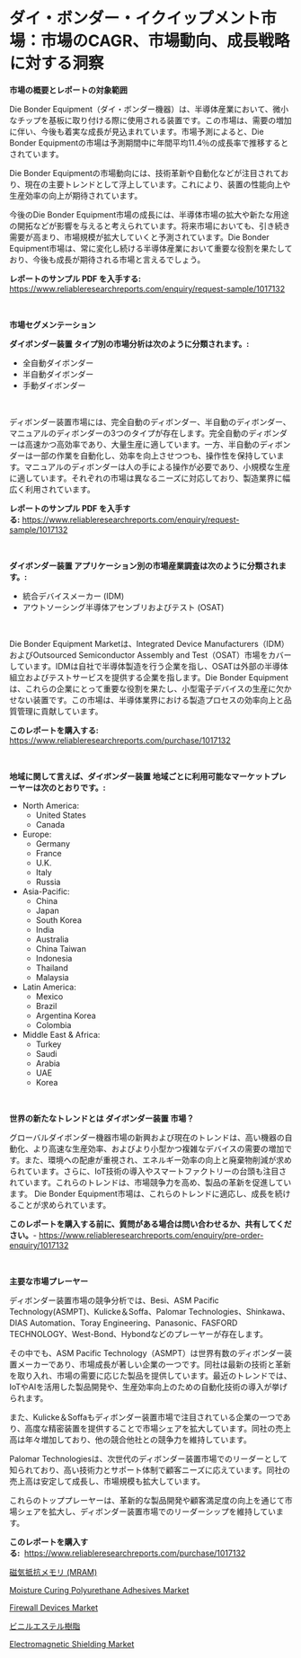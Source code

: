 <p><h1>ダイ・ボンダー・イクイップメント市場：市場のCAGR、市場動向、成長戦略に対する洞察</h1></p><p><strong>市場の概要とレポートの対象範囲</strong></p>
<p><p>Die Bonder Equipment（ダイ・ボンダー機器）は、半導体産業において、微小なチップを基板に取り付ける際に使用される装置です。この市場は、需要の増加に伴い、今後も着実な成長が見込まれています。市場予測によると、Die Bonder Equipmentの市場は予測期間中に年間平均11.4％の成長率で推移するとされています。</p><p>Die Bonder Equipmentの市場動向には、技術革新や自動化などが注目されており、現在の主要トレンドとして浮上しています。これにより、装置の性能向上や生産効率の向上が期待されています。</p><p>今後のDie Bonder Equipment市場の成長には、半導体市場の拡大や新たな用途の開拓などが影響を与えると考えられています。将来市場においても、引き続き需要が高まり、市場規模が拡大していくと予測されています。Die Bonder Equipment市場は、常に変化し続ける半導体産業において重要な役割を果たしており、今後も成長が期待される市場と言えるでしょう。</p></p>
<p><strong>レポートのサンプル PDF を入手する:</strong> <a href="https://www.reliableresearchreports.com/enquiry/request-sample/1017132">https://www.reliableresearchreports.com/enquiry/request-sample/1017132</a></p>
<p>&nbsp;</p>
<p><strong>市場セグメンテーション</strong></p>
<p><strong>ダイボンダー装置 タイプ別の市場分析は次のように分類されます。:</strong></p>
<p><ul><li>全自動ダイボンダー</li><li>半自動ダイボンダー</li><li>手動ダイボンダー</li></ul></p>
<p>&nbsp;</p>
<p><p>ディボンダー装置市場には、完全自動のディボンダー、半自動のディボンダー、マニュアルのディボンダーの3つのタイプが存在します。完全自動のディボンダーは高速かつ高効率であり、大量生産に適しています。一方、半自動のディボンダーは一部の作業を自動化し、効率を向上させつつも、操作性を保持しています。マニュアルのディボンダーは人の手による操作が必要であり、小規模な生産に適しています。それぞれの市場は異なるニーズに対応しており、製造業界に幅広く利用されています。</p></p>
<p><strong>レポートのサンプル PDF を入手する:</strong>&nbsp;<a href="https://www.reliableresearchreports.com/enquiry/request-sample/1017132">https://www.reliableresearchreports.com/enquiry/request-sample/1017132</a></p>
<p>&nbsp;</p>
<p><strong> ダイボンダー装置 アプリケーション別の市場産業調査は次のように分類されます。:</strong></p>
<p><ul><li>統合デバイスメーカー (IDM)</li><li>アウトソーシング半導体アセンブリおよびテスト (OSAT)</li></ul></p>
<p>&nbsp;</p>
<p><p>Die Bonder Equipment Marketは、Integrated Device Manufacturers（IDM）およびOutsourced Semiconductor Assembly and Test（OSAT）市場をカバーしています。IDMは自社で半導体製造を行う企業を指し、OSATは外部の半導体組立およびテストサービスを提供する企業を指します。Die Bonder Equipmentは、これらの企業にとって重要な役割を果たし、小型電子デバイスの生産に欠かせない装置です。この市場は、半導体業界における製造プロセスの効率向上と品質管理に貢献しています。</p></p>
<p><strong>このレポートを購入する:</strong>&nbsp; <a href="https://www.reliableresearchreports.com/purchase/1017132">https://www.reliableresearchreports.com/purchase/1017132</a></p>
<p>&nbsp;</p>
<p><strong>地域に関して言えば、ダイボンダー装置 地域ごとに利用可能なマーケットプレーヤーは次のとおりです。:</strong></p>
<p><ul>
    <li>
        North America:
        <ul>
            <li>United States</li>
            <li>Canada</li>
        </ul>
    </li>
    <li>
        Europe:
        <ul>
            <li>Germany</li>
            <li>France</li>
            <li>U.K.</li>
            <li>Italy</li>
            <li>Russia</li>
        </ul>
    </li>
    <li>
        Asia-Pacific:
        <ul>
            <li>China</li>
            <li>Japan</li>
            <li>South Korea</li>
            <li>India</li>
            <li>Australia</li>
            <li>China Taiwan</li>
            <li>Indonesia</li>
            <li>Thailand</li>
            <li>Malaysia</li>
        </ul>
    </li>
    <li>
        Latin America:
        <ul>
            <li>Mexico</li>
            <li>Brazil</li>
            <li>Argentina Korea</li>
            <li>Colombia</li>
        </ul>
    </li>
    <li>
        Middle East & Africa:
        <ul>
            <li>Turkey</li>
            <li>Saudi</li>
            <li>Arabia</li>
            <li>UAE</li>
            <li>Korea</li>
        </ul>
    </li>
    </ul></p>
<p>&nbsp;</p>
<p><strong>世界の新たなトレンドとは ダイボンダー装置 市場？</strong></p>
<p><p>グローバルダイボンダー機器市場の新興および現在のトレンドは、高い機器の自動化、より高速な生産効率、およびより小型かつ複雑なデバイスの需要の増加です。また、環境への配慮が重視され、エネルギー効率の向上と廃棄物削減が求められています。さらに、IoT技術の導入やスマートファクトリーの台頭も注目されています。これらのトレンドは、市場競争力を高め、製品の革新を促進しています。 Die Bonder Equipment市場は、これらのトレンドに適応し、成長を続けることが求められています。</p></p>
<p><strong>このレポートを購入する前に、質問がある場合は問い合わせるか、共有してください。</strong>- <a href="https://www.reliableresearchreports.com/enquiry/pre-order-enquiry/1017132">https://www.reliableresearchreports.com/enquiry/pre-order-enquiry/1017132</a></p>
<p>&nbsp;</p>
<p><strong>主要な市場プレーヤー</strong></p>
<p><p>ディボンダー装置市場の競争分析では、Besi、ASM Pacific Technology(ASMPT)、Kulicke＆Soffa、Palomar Technologies、Shinkawa、DIAS Automation、Toray Engineering、Panasonic、FASFORD TECHNOLOGY、West-Bond、Hybondなどのプレーヤーが存在します。</p><p>その中でも、ASM Pacific Technology（ASMPT）は世界有数のディボンダー装置メーカーであり、市場成長が著しい企業の一つです。同社は最新の技術と革新を取り入れ、市場の需要に応じた製品を提供しています。最近のトレンドでは、IoTやAIを活用した製品開発や、生産効率向上のための自動化技術の導入が挙げられます。</p><p>また、Kulicke＆Soffaもディボンダー装置市場で注目されている企業の一つであり、高度な精密装置を提供することで市場シェアを拡大しています。同社の売上高は年々増加しており、他の競合他社との競争力を維持しています。</p><p>Palomar Technologiesは、次世代のディボンダー装置市場でのリーダーとして知られており、高い技術力とサポート体制で顧客ニーズに応えています。同社の売上高は安定して成長し、市場規模も拡大しています。</p><p>これらのトッププレーヤーは、革新的な製品開発や顧客満足度の向上を通じて市場シェアを拡大し、ディボンダー装置市場でのリーダーシップを維持しています。</p></p>
<p><strong>このレポートを購入する:</strong>&nbsp;&nbsp;<a href="https://www.reliableresearchreports.com/purchase/1017132">https://www.reliableresearchreports.com/purchase/1017132</a></p>
<p><p><a href="https://github.com/lababdou/Market-Research-Report-List-2/blob/main/3563528189803.md">磁気抵抗メモリ (MRAM)</a></p><p><a href="https://view.publitas.com/reportprime-1/moisture-curing-polyurethane-adhesives-market-offers-provide-insightful-data-for-the-time-period-from-2023-to-2030-and-also-provide-analysis-based-on-application-type-and-region/">Moisture Curing Polyurethane Adhesives Market</a></p><p><a href="https://issuu.com/reportprime-2/docs/firewall-devices-market-size-2030.pptx">Firewall Devices Market</a></p><p><a href="https://github.com/bevdtkn4419963/Market-Research-Report-List-1/blob/main/2338559189804.md">ビニルエステル樹脂</a></p><p><a href="https://three-jumbo-f6d.notion.site/Electromagnetic-Shielding-Market-Analysis-and-Market-Size-Global-Industry-Overview-Market-Segmenta-ae3aef57550f4febae6acfc8e057d122">Electromagnetic Shielding Market</a></p></p>